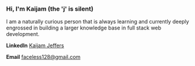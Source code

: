 ### Hi, I'm Kaijam (the 'j' is silent)

I am a naturally curious person that is always learning and currently deeply engrossed in building a larger knowledge base in full stack web development.

**LinkedIn**
[Kaijam Jeffers](https://www.linkedin.com/in/kaijam-jeffers)

**Email**
faceless128@gmail.com
